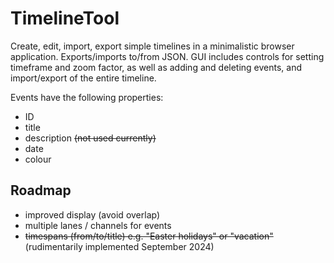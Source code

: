 # TimelineTool

Create, edit, import, export simple timelines in a minimalistic browser application. Exports/imports to/from JSON. GUI includes controls for setting timeframe and zoom factor, as well as adding and deleting events, and import/export of the entire timeline.

Events have the following properties:

* ID
* title
* description ~~(not used currently)~~
* date
* colour

## Roadmap

* improved display (avoid overlap)
* multiple lanes / channels for events
* ~~timespans (from/to/title) e.g. "Easter holidays" or "vacation"~~ (rudimentarily implemented September 2024)
